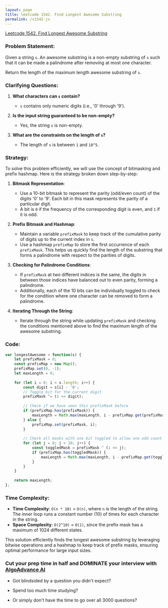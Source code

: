 ```yaml
---
layout: page
title: leetcode 1542. Find Longest Awesome Substring
permalink: /s1542-js
---
```

[Leetcode 1542. Find Longest Awesome Substring](https://algoadvance.github.io/algoadvance/l1542)
### Problem Statement:
Given a string `s`. An awesome substring is a non-empty substring of `s` such that it can be made a palindrome after removing at most one character. 

Return the length of the maximum length awesome substring of `s`.

### Clarifying Questions:
1. **What characters can `s` contain?**
   - `s` contains only numeric digits (i.e., '0' through '9').

2. **Is the input string guaranteed to be non-empty?**
   - Yes, the string `s` is non-empty.

3. **What are the constraints on the length of `s`?**
   - The length of `s` is between `1` and `10^5`.

### Strategy:
To solve this problem efficiently, we will use the concept of bitmasking and prefix hashmap. Here is the strategy broken down step-by-step:

1. **Bitmask Representation**:
    - Use a 10-bit bitmask to represent the parity (odd/even count) of the digits '0' to '9'. Each bit in this mask represents the parity of a particular digit.
    - A bit is `0` if the frequency of the corresponding digit is even, and `1` if it is odd.

2. **Prefix Bitmask and Hashmap**:
    - Maintain a variable `prefixMask` to keep track of the cumulative parity of digits up to the current index in `s`.
    - Use a hashmap `prefixMap` to store the first occurrence of each `prefixMask`. This helps us quickly find the length of the substring that forms a palindrome with respect to the parities of digits.

3. **Checking for Palindrome Conditions**:
    - If `prefixMask` at two different indices is the same, the digits in between those indices have balanced out to even parity, forming a palindrome.
    - Additionally, each of the 10 bits can be individually toggled to check for the condition where one character can be removed to form a palindrome.

4. **Iterating Through the String**:
    - Iterate through the string while updating `prefixMask` and checking the conditions mentioned above to find the maximum length of the awesome substring.

### Code:

```javascript
var longestAwesome = function(s) {
    let prefixMask = 0;
    const prefixMap = new Map();
    prefixMap.set(0, -1);
    let maxLength = 0;
    
    for (let i = 0; i < s.length; i++) {
        const digit = s[i] - '0';
        // Toggle bit for the current digit
        prefixMask ^= (1 << digit);
        
        // Check if we have seen this prefixMask before
        if (prefixMap.has(prefixMask)) {
            maxLength = Math.max(maxLength, i - prefixMap.get(prefixMask));
        } else {
            prefixMap.set(prefixMask, i);
        }
        
        // Check all masks with one bit toggled to allow one odd count digit
        for (let j = 0; j < 10; j++) {
            const toggledMask = prefixMask ^ (1 << j);
            if (prefixMap.has(toggledMask)) {
                maxLength = Math.max(maxLength, i - prefixMap.get(toggledMask));
            }
        }
    }
    
    return maxLength;
};
```

### Time Complexity:
- **Time Complexity**: `O(n * 10)` = `O(n)`, where `n` is the length of the string. The inner loop runs a constant number (10) of times for each character in the string.
- **Space Complexity**: `O(2^10)` = `O(1)`, since the prefix mask has a maximum of 1024 different states.

This solution efficiently finds the longest awesome substring by leveraging bitwise operations and a hashmap to keep track of prefix masks, ensuring optimal performance for large input sizes.


### Cut your prep time in half and DOMINATE your interview with [AlgoAdvance AI](https://algoAdvance.com)

- Got blindsided by a question you didn't expect?

- Spend too much time studying?

- Or simply don't have the time to go over all 3000 questions?

